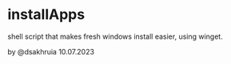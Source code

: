 # installApps
shell script that makes fresh windows install easier, using winget.

by @dsakhruia 10.07.2023
